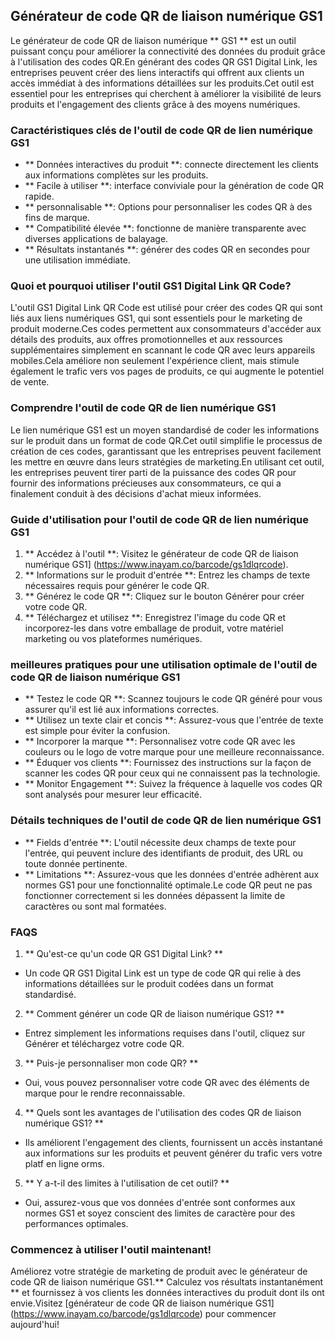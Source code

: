 ## Générateur de code QR de liaison numérique GS1

Le générateur de code QR de liaison numérique ** GS1 ** est un outil puissant conçu pour améliorer la connectivité des données du produit grâce à l'utilisation des codes QR.En générant des codes QR GS1 Digital Link, les entreprises peuvent créer des liens interactifs qui offrent aux clients un accès immédiat à des informations détaillées sur les produits.Cet outil est essentiel pour les entreprises qui cherchent à améliorer la visibilité de leurs produits et l'engagement des clients grâce à des moyens numériques.

### Caractéristiques clés de l'outil de code QR de lien numérique GS1

- ** Données interactives du produit **: connecte directement les clients aux informations complètes sur les produits.
- ** Facile à utiliser **: interface conviviale pour la génération de code QR rapide.
- ** personnalisable **: Options pour personnaliser les codes QR à des fins de marque.
- ** Compatibilité élevée **: fonctionne de manière transparente avec diverses applications de balayage.
- ** Résultats instantanés **: générer des codes QR en secondes pour une utilisation immédiate.

### Quoi et pourquoi utiliser l'outil GS1 Digital Link QR Code?

L'outil GS1 Digital Link QR Code est utilisé pour créer des codes QR qui sont liés aux liens numériques GS1, qui sont essentiels pour le marketing de produit moderne.Ces codes permettent aux consommateurs d'accéder aux détails des produits, aux offres promotionnelles et aux ressources supplémentaires simplement en scannant le code QR avec leurs appareils mobiles.Cela améliore non seulement l'expérience client, mais stimule également le trafic vers vos pages de produits, ce qui augmente le potentiel de vente.

### Comprendre l'outil de code QR de lien numérique GS1

Le lien numérique GS1 est un moyen standardisé de coder les informations sur le produit dans un format de code QR.Cet outil simplifie le processus de création de ces codes, garantissant que les entreprises peuvent facilement les mettre en œuvre dans leurs stratégies de marketing.En utilisant cet outil, les entreprises peuvent tirer parti de la puissance des codes QR pour fournir des informations précieuses aux consommateurs, ce qui a finalement conduit à des décisions d'achat mieux informées.

### Guide d'utilisation pour l'outil de code QR de lien numérique GS1

1. ** Accédez à l'outil **: Visitez le générateur de code QR de liaison numérique GS1] (https://www.inayam.co/barcode/gs1dlqrcode).
2. ** Informations sur le produit d'entrée **: Entrez les champs de texte nécessaires requis pour générer le code QR.
3. ** Générez le code QR **: Cliquez sur le bouton Générer pour créer votre code QR.
4. ** Téléchargez et utilisez **: Enregistrez l'image du code QR et incorporez-les dans votre emballage de produit, votre matériel marketing ou vos plateformes numériques.

### meilleures pratiques pour une utilisation optimale de l'outil de code QR de liaison numérique GS1

- ** Testez le code QR **: Scannez toujours le code QR généré pour vous assurer qu'il est lié aux informations correctes.
- ** Utilisez un texte clair et concis **: Assurez-vous que l'entrée de texte est simple pour éviter la confusion.
- ** Incorporer la marque **: Personnalisez votre code QR avec les couleurs ou le logo de votre marque pour une meilleure reconnaissance.
- ** Éduquer vos clients **: Fournissez des instructions sur la façon de scanner les codes QR pour ceux qui ne connaissent pas la technologie.
- ** Monitor Engagement **: Suivez la fréquence à laquelle vos codes QR sont analysés pour mesurer leur efficacité.

### Détails techniques de l'outil de code QR de lien numérique GS1

- ** Fields d'entrée **: L'outil nécessite deux champs de texte pour l'entrée, qui peuvent inclure des identifiants de produit, des URL ou toute donnée pertinente.
- ** Limitations **: Assurez-vous que les données d'entrée adhèrent aux normes GS1 pour une fonctionnalité optimale.Le code QR peut ne pas fonctionner correctement si les données dépassent la limite de caractères ou sont mal formatées.

### FAQS

1. ** Qu'est-ce qu'un code QR GS1 Digital Link? **
- Un code QR GS1 Digital Link est un type de code QR qui relie à des informations détaillées sur le produit codées dans un format standardisé.

2. ** Comment générer un code QR de liaison numérique GS1? **
- Entrez simplement les informations requises dans l'outil, cliquez sur Générer et téléchargez votre code QR.

3. ** Puis-je personnaliser mon code QR? **
- Oui, vous pouvez personnaliser votre code QR avec des éléments de marque pour le rendre reconnaissable.

4. ** Quels sont les avantages de l'utilisation des codes QR de liaison numérique GS1? **
- Ils améliorent l'engagement des clients, fournissent un accès instantané aux informations sur les produits et peuvent générer du trafic vers votre platf en ligne orms.

5. ** Y a-t-il des limites à l'utilisation de cet outil? **
- Oui, assurez-vous que vos données d'entrée sont conformes aux normes GS1 et soyez conscient des limites de caractère pour des performances optimales.

### Commencez à utiliser l'outil maintenant!

Améliorez votre stratégie de marketing de produit avec le générateur de code QR de liaison numérique GS1.** Calculez vos résultats instantanément ** et fournissez à vos clients les données interactives du produit dont ils ont envie.Visitez [générateur de code QR de liaison numérique GS1] (https://www.inayam.co/barcode/gs1dlqrcode) pour commencer aujourd'hui!